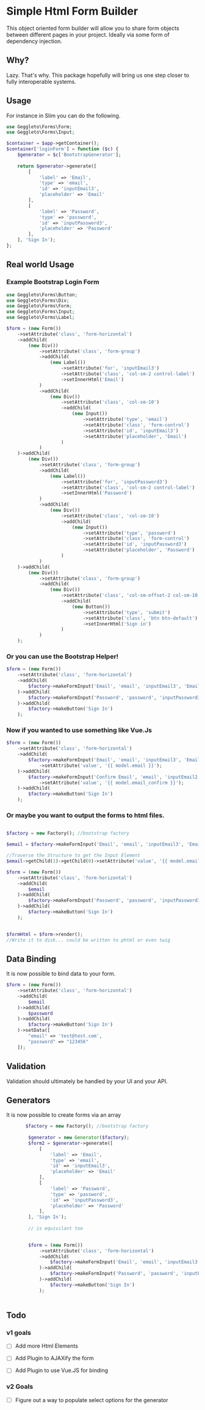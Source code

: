 # Simple Html Form Builder

This object oriented form builder will allow you to share form objects between different pages in your project.
Ideally via some form of dependency injection.

## Why?

Lazy. That's why.
This package hopefully will bring us one step closer to fully interoperable systems.

## Usage

For instance in Slim you can do the following.

```php
use Geggleto\Forms\Form;
use Geggleto\Forms\Input;

$container = $app->getContainer();
$container['loginForm'] = function ($c) {
    $generator = $c['BootstrapGenerator'];
    
    return $generator->generate([
        [
            'label' => 'Email',
            'type' => 'email',
            'id' => 'inputEmail3',
            'placeholder' => 'Email'
        ],
        [
            'label' => 'Password',
            'type' => 'password',
            'id' => 'inputPassword3',
            'placeholder' => 'Password'
        ],
    ], 'Sign In');
};

```


## Real world Usage

### Example Bootstrap Login Form

```php
use Geggleto\Forms\Button;
use Geggleto\Forms\Div;
use Geggleto\Forms\Form;
use Geggleto\Forms\Input;
use Geggleto\Forms\Label;

$form = (new Form())
    ->setAttribute('class', 'form-horizontal')
    ->addChild(
        (new Div())
            ->setAttribute('class', 'form-group')
            ->addChild(
                (new Label())
                    ->setAttribute('for', 'inputEmail3')
                    ->setAttribute('class', 'col-sm-2 control-label')
                    ->setInnerHtml('Email')
            )
            ->addChild(
                (new Div())
                    ->setAttribute('class', 'col-sm-10')
                    ->addChild( 
                        (new Input())
                            ->setAttribute('type', 'email')
                            ->setAttribute('class', 'form-control')
                            ->setAttribute('id', 'inputEmail3')
                            ->setAttribute('placeholder', 'Email')
                    )
            )
    )->addChild(
        (new Div())
            ->setAttribute('class', 'form-group')
            ->addChild(
                (new Label())
                    ->setAttribute('for', 'inputPassword3')
                    ->setAttribute('class', 'col-sm-2 control-label')
                    ->setInnerHtml('Password')
            )
            ->addChild(
                (new Div())
                    ->setAttribute('class', 'col-sm-10')
                    ->addChild(
                        (new Input())
                            ->setAttribute('type', 'password')
                            ->setAttribute('class', 'form-control')
                            ->setAttribute('id', 'inputPassword3')
                            ->setAttribute('placeholder', 'Password')
                    )
            )
    )->addChild(
        (new Div())
            ->setAttribute('class', 'form-group')
            ->addChild(
                (new Div())
                    ->setAttribute('class', 'col-sm-offset-2 col-sm-10')
                    ->addChild(
                        (new Button())
                            ->setAttribute('type', 'submit')
                            ->setAttribute('class', 'btn btn-default')
                            ->setInnerHtml('Sign in')
                    )
            )
    );
```

### Or you can use the Bootstrap Helper!
```php
$form = (new Form())
    ->setAttribute('class', 'form-horizontal')
    ->addChild(
        $factory->makeFormInput('Email', 'email', 'inputEmail3', 'Email')
    )->addChild(
        $factory->makeFormInput('Password', 'password', 'inputPassword3', 'Password')
    )->addChild(
        $factory->makeButton('Sign In')
    );
```

### Now if you wanted to use something like Vue.Js
```php
$form = (new Form())
    ->setAttribute('class', 'form-horizontal')
    ->addChild(
        $factory->makeFormInput('Email', 'email', 'inputEmail3', 'Email')
            ->setAttribute('value', '{{ model.email }}');
    )->addChild(
        $factory->makeFormInput('Confirm Email', 'email', 'inputEmail2', 'Email Again')
            ->setAttribute('value', '{{ model.email_confirm }}');
    )->addChild(
        $factory->makeButton('Sign In')
    );
```

### Or maybe you want to output the forms to html files.
```php

$factory = new Factory(); //bootstrap factory

$email = $factory->makeFormInput('Email', 'email', 'inputEmail3', 'Email');

//Traverse the Structure to get the Input Element
$email->getChild(1)->getChild(0)->setAttribute('value', '{{ model.email }}');

$form = (new Form())
    ->setAttribute('class', 'form-horizontal')
    ->addChild(
        $email
    )->addChild(
        $factory->makeFormInput('Password', 'password', 'inputPassword3', 'Password')
    )->addChild(
        $factory->makeButton('Sign In')
    );

    
$formHtml = $form->render();    
//Write it to disk... could be written to phtml or even twig
```

## Data Binding
It is now possible to bind data to your form.

```php
$form = (new Form())
    ->setAttribute('class', 'form-horizontal')
    ->addChild(
        $email
    )->addChild(
        $password
    )->addChild(
        $factory->makeButton('Sign In')
    )->setData([
        "email" => 'test@test.com',
        "password" => "123456"
    ]);
```

## Validation

Validation should ultimately be handled by your UI and your API.

## Generators

It is now possible to create forms via an array 
```php
       $factory = new Factory(); //bootstrap factory
        
        $generator = new Generator($factory);
        $form2 = $generator->generate([
            [
                'label' => 'Email',
                'type' => 'email',
                'id' => 'inputEmail3',
                'placeholder' => 'Email'
            ],
            [
                'label' => 'Password',
                'type' => 'password',
                'id' => 'inputPassword3',
                'placeholder' => 'Password'
            ],
        ], 'Sign In');
        
        // is equivilant too
        

        $form = (new Form())
            ->setAttribute('class', 'form-horizontal')
            ->addChild(
                $factory->makeFormInput('Email', 'email', 'inputEmail3', 'Email')
            )->addChild(
                $factory->makeFormInput('Password', 'password', 'inputPassword3', 'Password')
            )->addChild(
                $factory->makeButton('Sign In')
            );        
        
```


## Todo

### v1 goals
 - [ ] Add more Html Elements
 - [ ] Add Plugin to AJAXify the form
 - [ ] Add Plugin to use Vue.JS for binding


### v2 Goals
- [ ] Figure out a way to populate select options for the generator

